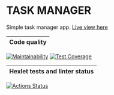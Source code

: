 # TASK MANAGER

Simple task manager app. [Live view here](https://python-project-lvl4-production-5698.up.railway.app/)



| Сode quality |
|---|
[![Maintainability](https://api.codeclimate.com/v1/badges/52d3833c844707328f27/maintainability)](https://codeclimate.com/github/Nella611/python-project-lvl4/maintainability)
[![Test Coverage](https://api.codeclimate.com/v1/badges/52d3833c844707328f27/test_coverage)](https://codeclimate.com/github/Nella611/python-project-lvl4/test_coverage)

| Hexlet tests and linter status |
|---|
[![Actions Status](https://gicdthub.com/Nella611/python-project-lvl4/workflows/hexlet-check/badge.svg)](https://github.com/Nella611/python-project-lvl4/actions)